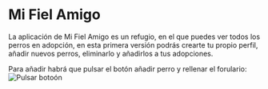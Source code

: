 <h1> Mi Fiel Amigo </h1>

La aplicación de Mi Fiel Amigo es un refugio, en el que puedes ver todos los perros en adopción, en esta primera versión podrás crearte tu propio perfil, añadir nuevos perros, eliminarlo y añadirlos a tus adopciones.

Para añadir habrá que pulsar el botón añadir perro y rellenar el forulario:
![Pulsar botoón](DWES_MFA/assets/aniadir1.png "Añadir Perro")
